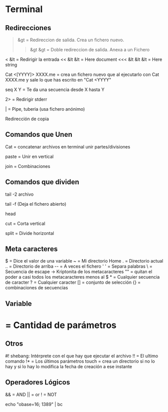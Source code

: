 # Terminal

## Redirecciones

> &gt = Redireccion de salida. Crea un fichero nuevo.
>> &gt &gt = Doble redireccion de salida. Anexa a un Fichero

< &lt = Redirigir la entrada
<< &lt &lt = Here document
<<< &lt &lt &lt = Here string

Cat <[YYYY]> XXXX.me = crea un fichero nuevo que al ejecutarlo con Cat XXXX.me y sale lo que has escrito en "Cat <YYYY"

seq X Y = Te da una secuencia desde X hasta Y

2> = Redirigir stderr

| = Pipe, tuberia (usa fichero anónimo)

Redirección de copia


## Comandos que Unen

Cat = concatenar archivos en terminal
		unir partes/divisiones

paste = Unir en vertical

join = Combinaciones




## Comandos que dividen

tail -2 archivo

tail -f (Deja el fichero abierto)

head

cut = Corta vertical

split = Divide horizontal




## Meta caracteres

$ = Dice el valor de una variable
~ = Mi directorio Home
. = Directorio actual
.. = Directorio de arriba
-- = A veces el fichero 
' ' = Separa palabras
\\ = Secuencia de escape -> Kriptonita de
	los metacaracteres
"" = quitan el poder a casi todos los metacaracteres
	menos al $
\* = Cualquier secuencia de caracter
? = Cualquier caracter
[] = conjunto de selección
{} = combinaciones de secuencias

## Variable
 
 # = Cantidad de parámetros

## Otros

#! shebang: Intérprete con el que hay que ejecutar el archivo
!! = El ultimo comando
!* = Los últimos parámetros
touch = crea un directorio si no lo hay y si lo hay lo modifica
	la fecha de creación a ese instante


## Operadores Lógicos

&& = AND
|| = or
! = NOT


echo "obase=16; 1389" | bc